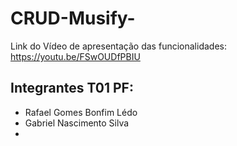 # CRUD-Musify-
Link do Vídeo de apresentação das funcionalidades: https://youtu.be/FSwOUDfPBIU
## Integrantes T01 PF:
- Rafael Gomes Bonfim Lédo
- Gabriel Nascimento Silva
- 
